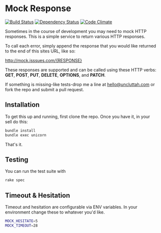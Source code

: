 # Mock Response
[![Build Status](https://travis-ci.org/matthewcrist/mock-response.png?branch=master)](https://travis-ci.org/matthewcrist/mock-response) [![Dependency Status](https://gemnasium.com/matthewcrist/mock-response.png)](https://gemnasium.com/matthewcrist/mock-response) [![Code Climate](https://codeclimate.com/github/matthewcrist/mock-response.png)](https://codeclimate.com/github/matthewcrist/mock-response)

Sometimes in the course of development you may need to mock HTTP responses. This is a simple service to return various HTTP responses.

To call each error, simply append the response that you would like returned to the end of this sites URL, like so:

http://mock.isssues.com/{RESPONSE}

These responses are supported and can be called using these HTTP verbs: **GET**, **POST**, **PUT**, **DELETE**, **OPTIONS**, and **PATCH**.

If something is missing-like tests-drop me a line at hello@uncluttah.com or fork the repo and submit a pull request.

## Installation

To get this up and running, first clone the repo. Once you have it, in your sell do this:

```sh
bundle install
bundle exec unicorn
```

That's it.

## Testing

You can run the test suite with 

```sh
rake spec
```

## Timeout & Hesitation

Timeout and hesitation are configurable via ENV variables. In your environment change these to whatever you'd like.

```sh
MOCK_HESITATE=5
MOCK_TIMEOUT=28
```
